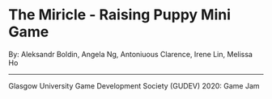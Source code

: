# The Miricle - Raising Puppy Mini Game

By:
Aleksandr Boldin, Angela Ng, Antoniuous Clarence, Irene Lin, Melissa Ho

<hr/>
Glasgow University Game Development Society (GUDEV) 2020: Game Jam 
